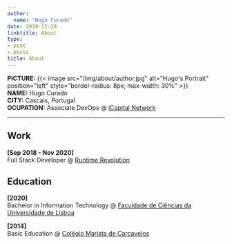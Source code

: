 ```yaml
---
author:
  name: "Hugo Curado"
date: 2019-12-28
linktitle: About
type:
- post
- posts
title: About
---
```


**PICTURE:** {{< image src="/img/about/author.jpg" alt="Hugo's Portrait" position="left" style="border-radius: 8px; max-width: 30%" >}} \
**NAME:** Hugo Curado \
**CITY:** Cascais, Portugal \
**OCUPATION:** Associate DevOps @ [iCapital Network](https://www.icapitalnetwork.com)

---
## Work
**[Sep 2018 - Nov 2020]** \
Full Stack Developer @ [Runtime Revolution](https://www.runtime-revolution.com)

## Education
**[2020]** \
Bachelor in Information Technology @ [Faculdade de Ciências da Universidade de Lisboa](https://ciencias.ulisboa.pt/en)

**[2014]** \
Basic Education @ [Colégio Marista de Carcavelos](https://marista-carcavelos.org)
